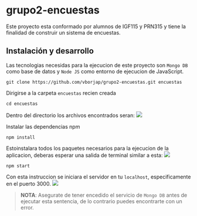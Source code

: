 # grupo2-encuestas
Este proyecto esta conformado por alumnos de IGF115 y PRN315 y tiene la finalidad de construir un sistema de encuestas.

## Instalación y desarrollo

Las tecnologias necesidas para la ejecucion de este proyecto son `Mongo DB` como base de datos y `Node JS` como entorno de ejecucion de JavaScript.

```git 
git clone https://github.com/vborjap/grupo2-encuestas.git encuestas
```

Dirigirse a la carpeta `encuestas` recien creada

```console
cd encuestas
```
Dentro del directorio los archivos encontrados seran:
<img src=https://i.imgur.com/OtXz55L.png>


Instalar las dependencias npm

```npm
npm install
```

Estoinstalara todos los paquetes necesarios para la ejecucion de la aplicacion, deberas esperar una salida de terminal similar a esta:
<img src="https://i.imgur.com/JXZWgCF.png">

```npm
npm start
```
Con esta instruccion se iniciara el servidor en tu `localhost`, especificamente en el puerto 3000.
<img src="https://i.imgur.com/4zdiiTX.png)">
> **NOTA**: Asegurate de tener encedido el servicio de `Mongo DB` antes de ejecutar esta sentencia, de lo contrario puedes encontrarte con un error.